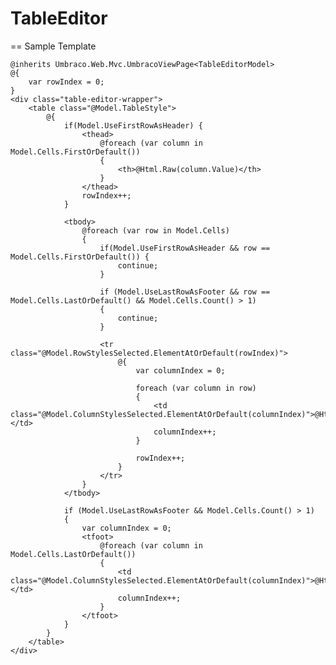 TableEditor
===========


== Sample Template

    @inherits Umbraco.Web.Mvc.UmbracoViewPage<TableEditorModel>
    @{
        var rowIndex = 0;
    }
    <div class="table-editor-wrapper">
        <table class="@Model.TableStyle">
            @{       
                if(Model.UseFirstRowAsHeader) {
                    <thead>
                        @foreach (var column in Model.Cells.FirstOrDefault())
                        {
                            <th>@Html.Raw(column.Value)</th>
                        }
                    </thead>   
                    rowIndex++;
                }
            
                <tbody>
                    @foreach (var row in Model.Cells)
                    {
                        if(Model.UseFirstRowAsHeader && row == Model.Cells.FirstOrDefault()) {
                            continue;
                        }

                        if (Model.UseLastRowAsFooter && row == Model.Cells.LastOrDefault() && Model.Cells.Count() > 1)
                        {
                            continue;
                        }
            
                        <tr class="@Model.RowStylesSelected.ElementAtOrDefault(rowIndex)">
                            @{
                                var columnIndex = 0;
                            
                                foreach (var column in row)
                                {
                                    <td class="@Model.ColumnStylesSelected.ElementAtOrDefault(columnIndex)">@Html.Raw(column.Value)</td>
                                    columnIndex++;
                                }
                            
                                rowIndex++;
                            }
                        </tr>
                    }
                </tbody>

                if (Model.UseLastRowAsFooter && Model.Cells.Count() > 1)
                {
                    var columnIndex = 0;
                    <tfoot>
                        @foreach (var column in Model.Cells.LastOrDefault())
                        {
                            <td class="@Model.ColumnStylesSelected.ElementAtOrDefault(columnIndex)">@Html.Raw(column.Value)</td>
                            columnIndex++;
                        }
                    </tfoot>  
                }
            }
        </table>
    </div>

